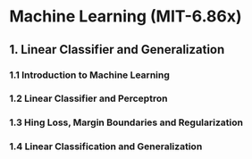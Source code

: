 # Machine Learning (MIT-6.86x)


## 1. Linear Classifier and Generalization

### 1.1 Introduction to Machine Learning
### 1.2 Linear Classifier and Perceptron
### 1.3 Hing Loss, Margin Boundaries and Regularization
### 1.4 Linear Classification and Generalization


    
